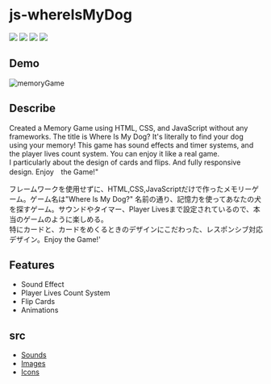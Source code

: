 # js-whereIsMyDog

<img src="https://img.shields.io/badge/-HTML5-E34F26.svg?logo=html5&style=flat&logoColor=fff"> <img src="https://img.shields.io/badge/-CSS3-1572B6.svg?logo=css3&style=flat"> <img src="https://img.shields.io/badge/-JavaScript-black.svg?logo=javascript&style=flat"> <img src="https://img.shields.io/badge/-webpack-2E5E82.svg?logo=webpack&style=flat&">

## Demo

![memoryGame](https://user-images.githubusercontent.com/75118062/225224460-4c41da99-960e-4214-ad90-5f6c6e489dc0.gif)



## Describe

Created a Memory Game using HTML, CSS, and JavaScript without any frameworks. The title is Where Is My Dog? It's literally to find your dog using your memory! This game has sound effects and timer systems, and the player lives count system. You can enjoy it like a real game.<br/>
I particularly about the design of cards and flips. And fully responsive design. Enjoy　the Game!"

フレームワークを使用せずに、HTML,CSS,JavaScriptだけで作ったメモリーゲーム。ゲーム名は"Where Is My Dog?" 名前の通り、記憶力を使ってあなたの犬を探すゲーム。サウンドやタイマー、Player Livesまで設定されているので、本当のゲームのように楽しめる。<br />
特にカードと、カードをめくるときのデザインにこだわった、レスポンシブ対応デザイン。Enjoy the Game!'

## Features
- Sound Effect
- Player Lives Count System
- Flip Cards
- Animations

## src
* [Sounds](https://pixabay.com/ja/sound-effects/search/dog/?duration=0-30)
* [Images](https://iconscout.com/all-assets/dog?price=free)
* [Icons](https://fontawesome.com/search?q=dog&o=r)
